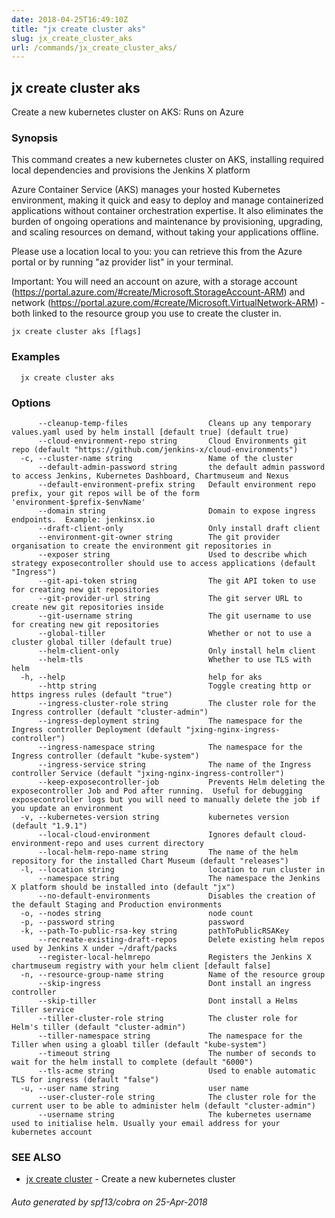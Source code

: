 ```yaml
---
date: 2018-04-25T16:49:10Z
title: "jx create cluster aks"
slug: jx_create_cluster_aks
url: /commands/jx_create_cluster_aks/
---
```

## jx create cluster aks

Create a new kubernetes cluster on AKS: Runs on Azure

### Synopsis

This command creates a new kubernetes cluster on AKS, installing required local dependencies and provisions the Jenkins X platform 

Azure Container Service (AKS) manages your hosted Kubernetes environment, making it quick and easy to deploy and manage containerized applications without container orchestration expertise. It also eliminates the burden of ongoing operations and maintenance by provisioning, upgrading, and scaling resources on demand, without taking your applications offline. 

Please use a location local to you: you can retrieve this from the Azure portal or by running "az provider list" in your terminal. 

Important: You will need an account on azure, with a storage account (https://portal.azure.com/#create/Microsoft.StorageAccount-ARM) and network (https://portal.azure.com/#create/Microsoft.VirtualNetwork-ARM) - both linked to the resource group you use to create the cluster in.

```
jx create cluster aks [flags]
```

### Examples

```
  jx create cluster aks
```

### Options

```
      --cleanup-temp-files                  Cleans up any temporary values.yaml used by helm install [default true] (default true)
      --cloud-environment-repo string       Cloud Environments git repo (default "https://github.com/jenkins-x/cloud-environments")
  -c, --cluster-name string                 Name of the cluster
      --default-admin-password string       the default admin password to access Jenkins, Kubernetes Dashboard, Chartmuseum and Nexus
      --default-environment-prefix string   Default environment repo prefix, your git repos will be of the form 'environment-$prefix-$envName'
      --domain string                       Domain to expose ingress endpoints.  Example: jenkinsx.io
      --draft-client-only                   Only install draft client
      --environment-git-owner string        The git provider organisation to create the environment git repositories in
      --exposer string                      Used to describe which strategy exposecontroller should use to access applications (default "Ingress")
      --git-api-token string                The git API token to use for creating new git repositories
      --git-provider-url string             The git server URL to create new git repositories inside
      --git-username string                 The git username to use for creating new git repositories
      --global-tiller                       Whether or not to use a cluster global tiller (default true)
      --helm-client-only                    Only install helm client
      --helm-tls                            Whether to use TLS with helm
  -h, --help                                help for aks
      --http string                         Toggle creating http or https ingress rules (default "true")
      --ingress-cluster-role string         The cluster role for the Ingress controller (default "cluster-admin")
      --ingress-deployment string           The namespace for the Ingress controller Deployment (default "jxing-nginx-ingress-controller")
      --ingress-namespace string            The namespace for the Ingress controller (default "kube-system")
      --ingress-service string              The name of the Ingress controller Service (default "jxing-nginx-ingress-controller")
      --keep-exposecontroller-job           Prevents Helm deleting the exposecontroller Job and Pod after running.  Useful for debugging exposecontroller logs but you will need to manually delete the job if you update an environment
  -v, --kubernetes-version string           kubernetes version (default "1.9.1")
      --local-cloud-environment             Ignores default cloud-environment-repo and uses current directory 
      --local-helm-repo-name string         The name of the helm repository for the installed Chart Museum (default "releases")
  -l, --location string                     location to run cluster in
      --namespace string                    The namespace the Jenkins X platform should be installed into (default "jx")
      --no-default-environments             Disables the creation of the default Staging and Production environments
  -o, --nodes string                        node count
  -p, --password string                     password
  -k, --path-To-public-rsa-key string       pathToPublicRSAKey
      --recreate-existing-draft-repos       Delete existing helm repos used by Jenkins X under ~/draft/packs
      --register-local-helmrepo             Registers the Jenkins X chartmuseum registry with your helm client [default false]
  -n, --resource-group-name string          Name of the resource group
      --skip-ingress                        Dont install an ingress controller
      --skip-tiller                         Dont install a Helms Tiller service
      --tiller-cluster-role string          The cluster role for Helm's tiller (default "cluster-admin")
      --tiller-namespace string             The namespace for the Tiller when using a gloabl tiller (default "kube-system")
      --timeout string                      The number of seconds to wait for the helm install to complete (default "6000")
      --tls-acme string                     Used to enable automatic TLS for ingress (default "false")
  -u, --user name string                    user name
      --user-cluster-role string            The cluster role for the current user to be able to administer helm (default "cluster-admin")
      --username string                     The kubernetes username used to initialise helm. Usually your email address for your kubernetes account
```

### SEE ALSO

* [jx create cluster](/commands/jx_create_cluster/)	 - Create a new kubernetes cluster

###### Auto generated by spf13/cobra on 25-Apr-2018
